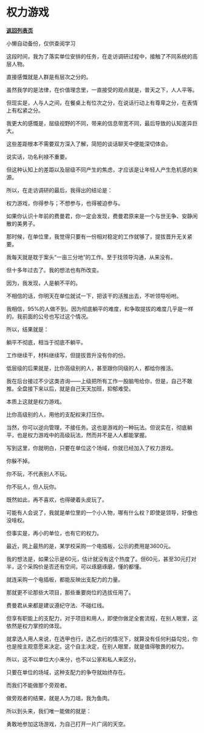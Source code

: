 # 权力游戏

[**返回列表页**](/gzh/费曼的小茶馆)

小懒自动备份，仅供查阅学习

这段时间，我为了落实单位安排的任务，在走访调研过程中，接触了不同系统的高层人物。

  

直接感慨就是人群是有层次之分的。

  

虽然我学的是法律，在价值理念里，一直接受的观点就是，普天之下，人人平等。

  

但现实是，人与人之间，在餐桌上有位次之分，在说话行动上有尊卑之分，在表情上有松紧之分。

  

我更大的感慨是，层级视野的不同，带来的信息带宽不同，最后导致的认知差异巨大。

  

这些差距根本不需要双方深入了解，简短的谈话聊天中便能深切体会。

  

说实话，功名利禄不重要。

  

但这种认知上的差距以及层级不同产生的焦虑，才应该是让年轻人产生危机感的来源。

  

所以，在走访调研的最后，我得出的结论是：

  

权力游戏，你得参与；不想参与，也得被迫参与。

  

如果你认识十年前的费曼君，你一定会发现，费曼君原来是一个与世无争、安静闲散的美男子。

  

那时候，在单位里，我觉得只要有一份相对稳定的工作就够了，提拔晋升无关紧要。

  

我每天就是耽于案头“一亩三分地”的工作。至于找领导沟通，从来没有。

  

但十多年过去了。我的想法也有所改变。

  

因为，我发现，人是躺不平的。

  

不相信的话，你明天在单位就试一下，把该干的活推出去，不听领导吩咐。

  

我相信，95%的人做不到。因为彻底躺平的难度，和争取提拔的难度几乎是一样的。我前面的公号也写过这个情况。

  

所以，结果就是：

  

躺平不彻底，相当于彻底不躺平。

  

工作继续干，材料继续写，但提拔晋升没有你的份。

  

低层级的后果就是，比你高级别的人，甚至跟你同级的人，都给你推活。

  

我在后台接过不少这类咨询——上级把所有工作一股脑甩给你，但是，自己不敢推。全盘接下来以后，就是自己天天加班，抑郁难受。

  

本质上这就是权力游戏。

  

比你高级别的人，用他的支配权来打压你。

  

当然，你可以逆向管理，不接任务。这也是游戏的一种玩法。但说实在，彻底躺平，也是权力游戏中的高级玩法，然而并不是人人都能掌握。

  

写到这里，你就明白，只要在单位这个场域，你就已经加入了权力游戏。

  

你躲不掉。

  

你不玩，不代表别人不玩。

  

你不玩人，但人玩你。

  

既然如此，再不喜欢，也得硬着头皮玩了。

  

可能有人会说了，我就是单位里的一个小人物，哪有什么权？即使是领导，好像也没啥权。

  

但事实是，再小的单位，也有它的权力。

  

最近，网上最热的是，某学校采购一个电插板，公示的费用是3600元。

  

我的想法是，如果公示是60元，估计就没有这个热度了。但60元，甚至30元打对半，这个采购价是否还有空间，可以琢磨琢磨，懂的都懂。

  

就连采购一个电插板，都能反映出支配力的力量。

  

那就更不论那些大项目，那些重要岗位的选拔任用了。

  

费曼君从来都是建议遵纪守法、不碰红线。

  

但享有职能上的支配力，对于项目和用人，即使你做足全套流程，在别人眼里，这依然是权力掌控的体现。

  

就拿选人用人来说，在选甲也行，选乙也行的情况下，就算没有任何利益勾兑，你也是按主观意愿来决定。这个自主决定，在别人眼里，就是值得敬畏的权力。

  

所以，这不以单位大小来分，也不以公家和私人来区分。

  

只要在单位的场域，这种支配力的争夺就始终存在。

  

而我们不能做那个旁观者。

  

做旁观者的结果，就是人为刀俎，我为鱼肉。

  

所以到头来，我们唯一能做的就是：

  

勇敢地参加这场游戏，为自己打开一片广阔的天空。

